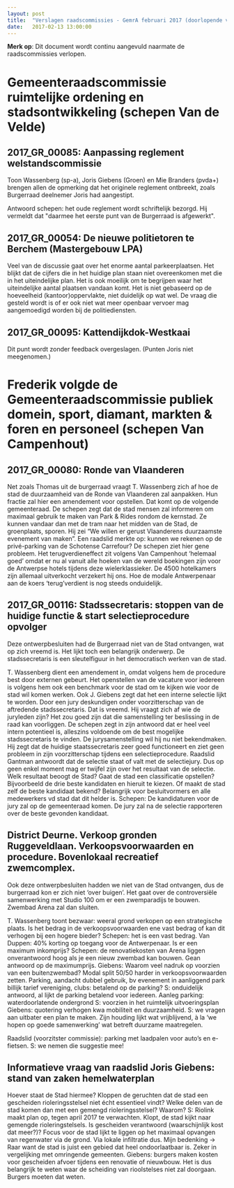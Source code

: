 ```yaml
---
layout: post
title:  "Verslagen raadscommissies - GemrA februari 2017 (doorlopende verslaggeving)"
date:   2017-02-13 13:00:00
---
```


__Merk op__: Dit document wordt continu aangevuld naarmate de raadscommissies verlopen.

# Gemeenteraadscommissie ruimtelijke ordening en stadsontwikkeling (schepen Van de Velde)

## 2017_GR_00085: Aanpassing reglement welstandscommissie

Toon Wassenberg (sp-a), Joris Giebens (Groen) en Mie Branders (pvda+)  brengen allen de opmerking dat het originele reglement ontbreekt, zoals Burgerraad deelnemer Joris had aangestipt.

Antwoord schepen: het oude reglement wordt schriftelijk bezorgd. Hij vermeldt dat "daarmee het eerste punt van de Burgerraad is afgewerkt".

## 2017_GR_00054: De nieuwe politietoren te Berchem (Mastergebouw LPA)

Veel van de discussie gaat over het enorme aantal parkeerplaatsen. Het blijkt dat de cijfers die in het huidige plan staan niet overeenkomen met die in het uiteindelijke plan. Het is ook moeilijk om te begrijpen waar het uiteindelijke aantal plaatsen vandaan komt. Het is niet gebaseerd op de hoeveelheid (kantoor)oppervlakte, niet duidelijk op wat wel. De vraag die gesteld wordt is of er ook niet wat meer openbaar vervoer mag aangemoedigd worden bij de politiediensten.

## 2017_GR_00095: Kattendijkdok-Westkaai

Dit punt wordt zonder feedback overgeslagen. (Punten Joris niet meegenomen.)

# Frederik volgde de Gemeenteraadscommissie publiek domein, sport, diamant, markten & foren en personeel (schepen Van Campenhout)

## 2017_GR_00080: Ronde van Vlaanderen
Net zoals Thomas uit de burgerraad vraagt T. Wassenberg zich af hoe de stad de duurzaamheid van de Ronde van Vlaanderen zal aanpakken. Hun fractie zal hier een amendement voor opstellen. Dat komt op de volgende gemeenteraad. De schepen zegt dat de stad mensen zal informeren om maximaal gebruik te maken van Park & Rides rondom de kernstad.  Ze kunnen vandaar dan met de tram naar het midden van de Stad, de groenplaats, sporen. Hij zei “We willen er gerust Vlaanderens duurzaamste evenement van maken”.  Een raadslid merkte op: kunnen we rekenen op de privé-parking van de Schotense Carrefour? De schepen ziet hier gene probleem. 
Het terugverdieneffect zit volgens Van Campenhout ‘helemaal goed’ omdat er nu al vanuit alle hoeken van de wereld boekingen zijn voor de Antwerpse hotels tijdens deze wielerklassieker. De 4500 hotelkamers zijn allemaal uitverkocht verzekert hij ons. Hoe de modale Antwerpenaar aan de koers ‘terug’verdient is nog steeds onduidelijk. 

## 2017_GR_00116: Stadssecretaris: stoppen van de huidige functie & start selectieprocedure opvolger
Deze ontwerpbesluiten had de Burgerraad niet van de Stad ontvangen, wat op zich vreemd is. Het lijkt toch een belangrijk onderwerp. De stadssecretaris is een sleutelfiguur in het democratisch werken van de stad.

T. Wassenberg dient een amendement in, omdat volgens hem de procedure best door externen gebeurt. Het openstellen van de vacature voor iedereen is volgens hem ook een benchmark voor de stad om te kijken wie voor de stad wil komen werken. Ook J. Giebens zegt dat het een interne selectie lijkt te worden. Door een jury deskundigen onder voorzitterschap van de aftredende stadssecretaris. Dat is vreemd. Hij vraagt zich af wie de juryleden zijn? Het zou goed zijn dat die samenstelling ter beslissing in de raad kan voorliggen. De schepen zegt in zijn antwoord dat er heel veel intern potentieel is, alleszins voldoende om de best mogelijke stadssecretaris te vinden. De jurysamenstelling wil hij nu niet bekendmaken. Hij zegt dat de huidige staatssecretaris zeer goed functioneert en ziet geen probleem in zijn voorzitterschap tijdens een selectieprocedure. Raadslid Gantman antwoordt dat de selectie staat of valt met de selectiejury. Dus op geen enkel moment mag er twijfel zijn over het resultaat van de selectie. Welk resultaat beoogt de Stad? Gaat de stad een classificatie opstellen? Bijvoorbeeld de drie beste kandidaten en hieruit te kiezen. Of maakt de stad zelf de beste kandidaat bekend? Belangrijk voor besluitvormers en alle medewerkers vd stad dat dit helder is.
Schepen: De kandidaturen voor de jury zal op de gemeenteraad komen. De jury zal na de selectie rapporteren over de beste gevonden kandidaat. 

## District Deurne. Verkoop gronden Ruggeveldlaan. Verkoopsvoorwaarden en procedure. Bovenlokaal recreatief zwemcomplex.
Ook deze ontwerpbesluiten hadden we niet van de Stad ontvangen, dus de burgerraad kon er zich niet ‘over buigen’. Het gaat over de controversiële samenwerking met Studio 100 om er een zwemparadijs te bouwen. Zwembad Arena zal dan sluiten. 

T. Wassenberg toont bezwaar: weeral grond verkopen op een strategische plaats. Is het bedrag in de verkoopsvoorwaarden ene vast bedrag of kan dit verhogen bij een hogere bieder? 
Schepen: het is een vast bedrag. 
Van Duppen: 40% korting op toegang voor de Antwerpenaar. Is er een maximum inkomprijs? Schepen: de renovatiekosten van Arena liggen onverantwoord hoog als je een nieuw zwembad kan bouwen. Gean antwoord op de maximumprijs.
Giebens: Waarom veel nadruk op voorzien van een buitenzwembad? Modal split 50/50 harder in verkoopsvoorwaarden zetten. Parking, aandacht dubbel gebruik, bv evenement in aanliggend park
billijk tarief vereniging, clubs: betalend op de parking? S: onduidelijk antwoord, al lijkt de parking betalend voor iedereen. 
Aanleg parking: waterdoorlatende ondergrond
S: voorzien in het ruimtelijk uitvoeringsplan
Giebens: quotering verhogen kwa mobiliteit en duurzaamheid. S: we vragen aan uitbater een plan te maken. Zijn houding lijkt wat vrijblijvend, à la ‘we hopen op goede samenwerking’ wat betreft duurzame maatregelen. 

Raadslid (voorzitster commissie): parking met laadpalen voor auto’s en e-fietsen. S: we nemen die suggestie mee!

## Informatieve vraag van raadslid Joris Giebens: stand van zaken hemelwaterplan
Hoever staat de Stad hiermee? Kloppen de geruchten dat de stad een gescheiden rioleringsstelsel niet écht essentieel vindt? Welke delen van de stad komen dan met een gemengd rioleringsstelsel? Waarom?
S: Riolink maakt plan op, tegen april 2017 te verwachten. Klopt, de stad kijkt naar gemengde rioleringstelsels. Is gescheiden verantwoord (waarschijnlijk kost dat meer?)? Focus voor de stad lijkt te liggen op het maximaal opvangen van regenwater via de grond. Via lokale infiltratie dus. Mijn bedenking -> Raar want de stad is juist een gebied dat heel ondoorlaatbaar is. Zeker in vergelijking met omringende gemeenten. 
Giebens: burgers maken kosten voor gescheiden afvoer tijdens een renovatie of nieuwbouw. Het is dus belangrijk te weten waar de scheiding van rioolstelses niet zal doorgaan. Burgers moeten dat weten.

